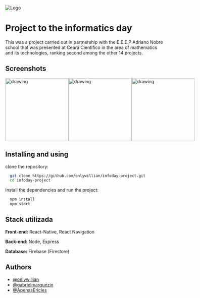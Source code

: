 
![Logo](https://user-images.githubusercontent.com/82155000/200151667-5e838a85-cb76-41a6-8018-debba70a12e1.jpg)


# Project to the informatics day

This was a project carried out in partnership with the E.E.E.P Adriano Nobre 
school that was presented at Ceará Cientifico in the area of ​​mathematics and 
its technologies, ranking second among the other 14 projects.

## Screenshots

<div style="display: flex">
<img src="https://user-images.githubusercontent.com/82155000/200151798-e500a1c2-a05b-4e2e-82ae-cce30f4d3cd2.png" alt="drawing" width="200"/>
<img src="https://user-images.githubusercontent.com/82155000/200151791-523a7bac-5701-4c7d-b23f-2f0e4ed107d5.png" alt="drawing" width="200"/>
<img src="https://user-images.githubusercontent.com/82155000/200151795-43f22ce1-bd4e-4e01-810a-5df5da12699f.png" alt="drawing" width="200"/>
</div>

## Installing and using

clone the repository:

```bash
  git clone https://github.com/onlywillian/infoday-project.git
  cd infoday-project
```

Install the dependencies and run the project:

```bash
  npm install
  npm start
```
    
## Stack utilizada

**Front-end:** React-Native, React Navigation

**Back-end:** Node, Express

**Database:** Firebase (Firestore)


## Authors

- [@onlywillian](https://www.github.com/onlywillian)
- [@gabrielmarquezin](https://www.github.com/gabrielmarquezin)
- [@ApenasEricles](https://github.com/ApenasEricles)
